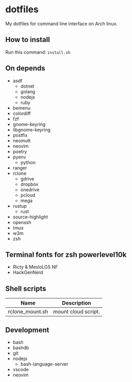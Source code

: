 # dotfiles

My dotfiles for command line interface on Arch linux.

## How to install

Run this command: `install.sh`

## On depends

- asdf
  - dotnet
  - golang
  - nodejs
  - ruby
- bemenu
- colordiff
- fzf
- gnome-keyring
- libgnome-keyring
- postfix
- neomutt
- neovim
- poetry
- pyenv
  - python
- ranger
- rclone
  - gdrive
  - dropbox
  - onedrive
  - pcloud
  - mega
- rustup
  - rust
- source-highlight
- openssh
- tmux
- w3m
- zsh

## Terminal fonts for zsh powerlevel10k

- Ricty & MesloLGS NF
- HackGenNerd

## Shell scripts

| Name            | Description         |
| --------------- | ------------------- |
| rclone_mount.sh | mount cloud script. |

## Development

- bash
- bashdb
- git
- nodejs
  - bash-language-server
- vscode
- neovim
